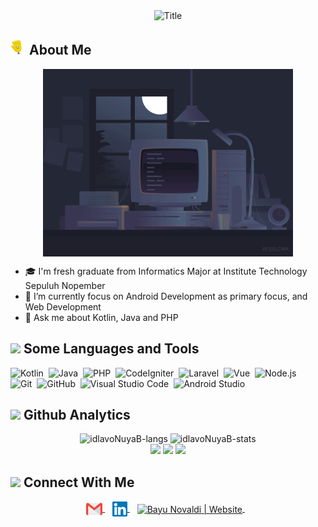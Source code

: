 <div align="center">
  <img src="https://readme-typing-svg.herokuapp.com?font=Montserrat&color=%3498db&size=45&center=true&vCenter=true&width=600&lines=Hello%2C+I'm+Bayu+Novaldi;Welcome+to+my+Github" alt="Title">
</div>

## <img src="https://github.com/SatYu26/SatYu26/blob/master/Assets/wave.gif" width="25px"></img> About Me
<p align="center">
  <img align="center" alt="Bayu Novaldi | Gmail" height="300px" src="https://github.com/SatYu26/SatYu26/blob/master/Assets/Animation.gif" />  
<p> 
  
- 🎓 I'm fresh graduate from Informatics Major at Institute Technology Sepuluh Nopember  
- 🌱 I’m currently focus on Android Development as primary focus, and Web Development 
- 💬 Ask me about Kotlin, Java and PHP

## <img src="https://media2.giphy.com/media/QssGEmpkyEOhBCb7e1/giphy.gif?cid=ecf05e47a0n3gi1bfqntqmob8g9aid1oyj2wr3ds3mg700bl&rid=giphy.gif" width="25px"> Some Languages and Tools

![Kotlin](https://img.shields.io/badge/-Kotlin-3498db?bstyle=flat&logo=Kotlin)&nbsp;
![Java](https://img.shields.io/badge/-Java-3498db?style=flat&logo=Java&logoColor=FFA518)&nbsp;
![PHP](https://img.shields.io/badge/-PHP-3498db?style=flat&logo=PHP&logoColor=474A8A)&nbsp;
![CodeIgniter](https://img.shields.io/badge/-CodeIgniter-3498db?bstyle=flat&logo=CodeIgniter)&nbsp;
![Laravel](https://img.shields.io/badge/-Laravel-3498db?bstyle=flat&logo=Laravel)&nbsp;
![Vue](https://img.shields.io/badge/-Vue-3498db?bstyle=flat&logo=Vue.js)&nbsp;
![Node.js](https://img.shields.io/badge/-Node.js-3498db?style=flat&logo=node.js&logoColor=6cc24a)\
![Git](https://img.shields.io/badge/-Git-3498db?style=flat&logo=git)&nbsp;
![GitHub](https://img.shields.io/badge/-GitHub-3498db?style=flat&logo=github)&nbsp;
![Visual Studio Code](https://img.shields.io/badge/-Visual%20Studio%20Code-3498db?style=flat&logo=visual-studio-code&logoColor=007ACC)&nbsp;
![Android Studio](https://img.shields.io/badge/-Android%20Studio-3498db?style=flat&logo=android-studio)&nbsp;

## <img src="https://media.giphy.com/media/W5eoZHPpUx9sapR0eu/giphy.gif" width="25px"> Github Analytics
<div align="center">
<img height="150em" src="https://github-readme-stats.vercel.app/api/top-langs/?username=idlavoNuyaB&layout=compact&show_icon=true&theme=algolia" alt="idlavoNuyaB-langs"/>
<img height="150em" src="https://github-readme-stats.vercel.app/api/?username=idlavoNuyaB&layout=compact&show_icon=true&theme=algolia&count_private=true&include_all_commits" alt="idlavoNuyaB-stats"/>
</div>
<div align="center">
  <img src="http://github-readme-streak-stats.herokuapp.com?user=idlavoNuyaB&theme=algolia&background=0d1117&hide_border=true" />
  <img src="https://activity-graph.herokuapp.com/graph?username=idlavoNuyaB&theme=react-dark"/>
  <img src="https://github-profile-trophy.vercel.app/?username=idlavoNuyaB&theme=algolia&no-bg=true" />
</div>

## <img src='https://raw.githubusercontent.com/ShahriarShafin/ShahriarShafin/main/Assets/handshake.gif' width="40px"> Connect With Me

<p align="center">
  <a href="mailto:bayun.novaldi@gmail.com" >
    <img align="center" alt="Bayu Novaldi | Gmail" width="26px" src="https://github.com/SatYu26/SatYu26/blob/master/Assets/Gmail.svg" />
  </a> &nbsp;&nbsp;
  
  <a href="https://www.linkedin.com/in/bayu-novaldi/" target="_blank">
    <img align="center" alt="Bayu Novaldi | Linkedin" width="24px" src="https://github.com/SatYu26/SatYu26/blob/master/Assets/Linkedin.svg" />
  </a> &nbsp;&nbsp;
  
  <a href="https://idlavonuyab.github.io/" target="_blank">
    <img align="center" alt="Bayu Novaldi | Website" width="24px" src="https://idlavonuyab.github.io/favicon.ico" />
  </a> &nbsp;&nbsp;
<p> 
